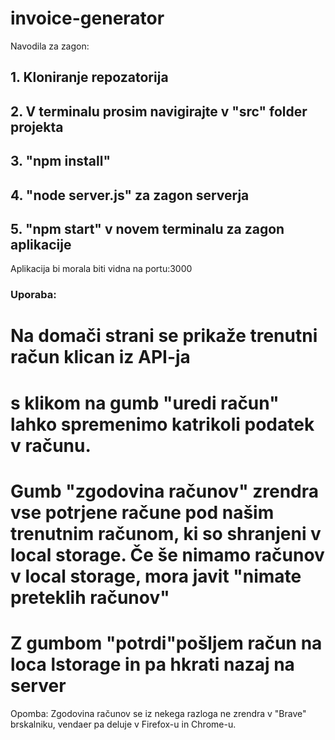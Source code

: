 # invoice-generator

Navodila za zagon:

## 1. Kloniranje repozatorija

## 2. V terminalu prosim navigirajte v "src" folder projekta

## 3. "npm install"

## 4. "node server.js" za zagon serverja

## 5. "npm start" v novem terminalu za zagon aplikacije

Aplikacija bi morala biti vidna na portu:3000


### Uporaba: 

# Na domači strani se prikaže trenutni račun klican iz API-ja
# s klikom na gumb "uredi račun" lahko spremenimo katrikoli podatek v računu. 
# Gumb "zgodovina računov" zrendra vse potrjene račune pod našim trenutnim računom, ki so shranjeni v local storage. Če še nimamo računov v local storage, mora javit "nimate preteklih računov"
# Z gumbom "potrdi"pošljem račun na loca lstorage in pa hkrati nazaj na server



Opomba: Zgodovina računov se iz nekega razloga ne zrendra v "Brave" brskalniku, vendaer pa deluje v Firefox-u in Chrome-u. 

